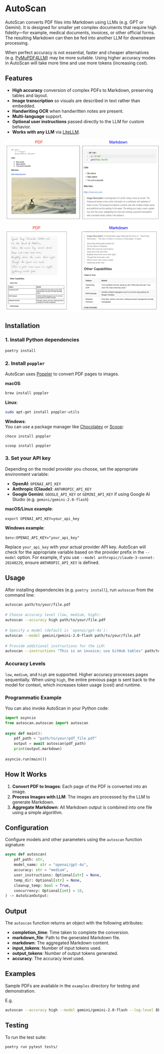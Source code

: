 # AutoScan

AutoScan converts PDF files into Markdown using LLMs (e.g. GPT or Gemini). It is designed for smaller yet complex documents that require high fidelity—for example, medical documents, invoices, or other official forms. The resulting Markdown can then be fed into another LLM for downstream processing. 

When perfect accuracy is not essential, faster and cheaper alternatives (e.g. [PyMuPDF4LLM](https://pymupdf.readthedocs.io/en/latest/pymupdf4llm/)) may be more suitable. Using higher accuracy modes in AutoScan will take more time and use more tokens (increasing cost).

## Features

- **High accuracy** conversion of complex PDFs to Markdown, preserving tables and layout.
- **Image transcription** so visuals are described in text rather than embedded.
- **Handwriting OCR** when handwritten notes are present.
- **Multi-language** support.
- **Optional user instructions** passed directly to the LLM for custom behavior.
- **Works with any LLM** via [LiteLLM](https://github.com/BerriAI/litellm).

![Example 1](assets/pdf_to_md_eg_1.png)
![Example 2](assets/pdf_to_md_eg_2.png)

## Installation

### 1. Install Python dependencies

```bash
poetry install
```

### 2. Install `poppler`

AutoScan uses [Poppler](https://poppler.freedesktop.org/) to convert PDF pages to images.

**macOS**:

```sh
brew install poppler
```

**Linux**:

```sh
sudo apt-get install poppler-utils
```

**Windows**:  
You can use a package manager like [Chocolatey](https://chocolatey.org/) or [Scoop](https://scoop.sh/):


```sh
choco install poppler
``` 

```sh
scoop install poppler
```

### 3. Set your API key

Depending on the model provider you choose, set the appropriate environment variable:

- **OpenAI**: `OPENAI_API_KEY`
- **Anthropic (Claude)**: `ANTHROPIC_API_KEY`
- **Google Gemini**: `GOOGLE_API_KEY` or `GEMINI_API_KEY` if using Google AI Studio (e.g.   `gemini/gemini-2.0-flash`)

**macOS/Linux example**:

`export OPENAI_API_KEY=your_api_key`

**Windows example**:

`$env:OPENAI_API_KEY="your_api_key"`

Replace `your_api_key` with your actual provider API key.
AutoScan will check for the appropriate variable based on the
provider prefix in the `--model` option. For example, if you use
`--model anthropic/claude-3-sonnet-20240229`, ensure
`ANTHROPIC_API_KEY` is defined.

## **Usage**

After installing dependencies (e.g. `poetry install`), run `autoscan` from the command line:

```sh
autoscan path/to/your/file.pdf

# Choose accuracy level (low, medium, high):
autoscan --accuracy high path/to/your/file.pdf

# Specify a model (default is `openai/gpt-4o`):
autoscan --model gemini/gemini-2.0-flash path/to/your/file.pdf

# Provide additional instructions for the LLM:
autoscan --instructions "This is an invoice; use GitHub tables" path/to/your/file.pdf
```

### Accuracy Levels

`low`, `medium`, and `high` are supported. Higher accuracy processes pages sequentially. When using `high`, the entire previous page is sent back to the model for context, which increases token usage (cost) and runtime.

### Programmatic Example

You can also invoke AutoScan in your Python code:

```python
import asyncio
from autoscan.autoscan import autoscan

async def main():
    pdf_path = "path/to/your/pdf_file.pdf"
    output = await autoscan(pdf_path)
    print(output.markdown)

asyncio.run(main())
```

## How It Works

1. **Convert PDF to Images**: Each page of the PDF is converted into an image.
2. **Process Images with LLM**: The images are processed by the LLM to generate Markdown.
3. **Aggregate Markdown**: All Markdown output is combined into one file using a simple algorithm.

## Configuration

Configure models and other parameters using the `autoscan` function signature:

```python
async def autoscan(
    pdf_path: str,
    model_name: str = "openai/gpt-4o",
    accuracy: str = "medium",
    user_instructions: Optional[str] = None,
    temp_dir: Optional[str] = None,
    cleanup_temp: bool = True,
    concurrency: Optional[int] = 10,
) -> AutoScanOutput:
```

## Output

The `autoscan` function returns an object with the following attributes:

* **completion_time**: Time taken to complete the conversion.  
* **markdown_file**: Path to the generated Markdown file.  
* **markdown**: The aggregated Markdown content.  
* **input_tokens**: Number of input tokens used.  
* **output_tokens**: Number of output tokens generated.  
* **accuracy**: The accuracy level used.

## Examples

Sample PDFs are available in the `examples` directory for testing and demonstration.

E.g. 

```sh
autoscan --accuracy high --model gemini/gemini-2.0-flash --log-level DEBUG ./examples/table.pdf
```

## Testing

To run the test suite:

```sh
poetry run pytest tests/
```